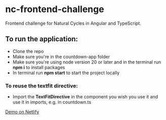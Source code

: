 # nc-frontend-challenge
Frontend challenge for Natural Cycles in Angular and TypeScript.

## To run the application:
- Clone the repo
- Make sure you're in the countdown-app folder
- Make sure you're using node version 20 or later and in the terminal run **npm i** to install packages
- In terminal run **npm start** to start the project locally

### To reuse the textfit directive:
- Import the **TextFitDirective** in the component you wish you use it and use it in imports, e.g. in countdown.ts

[Demo on Netlify](https://emmasfrontendchallenge.netlify.app/)
